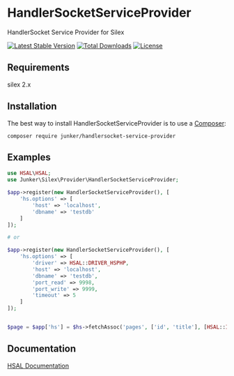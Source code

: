 # HandlerSocketServiceProvider

HandlerSocket Service Provider for Silex 

[![Latest Stable Version](https://poser.pugx.org/junker/handlersocket-service-provider/v/stable)](https://packagist.org/packages/junker/handlersocket-service-provider)
[![Total Downloads](https://poser.pugx.org/junker/handlersocket-service-provider/downloads)](https://packagist.org/packages/junker/handlersocket-service-provider)
[![License](https://poser.pugx.org/junker/handlersocket-service-provider/license)](https://packagist.org/packages/junker/handlersocket-service-provider)

## Requirements
silex 2.x

## Installation
The best way to install HandlerSocketServiceProvider is to use a [Composer](https://getcomposer.org/download):

    composer require junker/handlersocket-service-provider

## Examples

```php
use HSAL\HSAL;
use Junker\Silex\Provider\HandlerSocketServiceProvider;

$app->register(new HandlerSocketServiceProvider(), [
    'hs.options' => [
        'host' => 'localhost',
        'dbname' => 'testdb'
    ]
]);

# or

$app->register(new HandlerSocketServiceProvider(), [
    'hs.options' => [
        'driver' => HSAL::DRIVER_HSPHP,
        'host' => 'localhost',
        'dbname' => 'testdb',
        'port_read' => 9998,
        'port_write' => 9999,
        'timeout' => 5
    ]
]);


$page = $app['hs'] = $hs->fetchAssoc('pages', ['id', 'title'], [HSAL::INDEX_PRIMARY => 5]);

```

## Documentation

[HSAL Documentation](https://github.com/Junker/HSAL)
